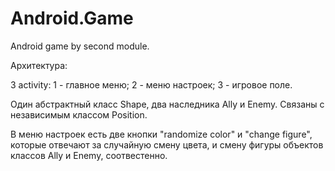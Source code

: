# Android.Game
Android game by second module.

Архитектура:

3 activity:
1 - главное меню;
2 - меню настроек;
3 - игровое поле.

Один абстрактный класс Shape, два наследника Ally и Enemy. Связаны с независимым классом Position.

В меню настроек есть две кнопки "randomize color" и "change figure", которые отвечают за случайную смену цвета, и
смену фигуры объектов классов Ally и Enemy, соотвестенно.

